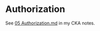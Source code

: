 # Authorization

See [05 Authorization.md](https://bitbucket.metro.ad.selinc.com/users/davesarg/repos/certified-kubernetes-administrator/browse/07%20Security/05%20Authorization.md) in my CKA notes.

